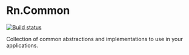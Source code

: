 # Rn.Common
[![Build status](https://ci.appveyor.com/api/projects/status/lbt761dbh7qc8ung/branch/master?svg=true)](https://ci.appveyor.com/project/rniemand/rn-common/branch/master)

Collection of common abstractions and implementations to use in your applications.
